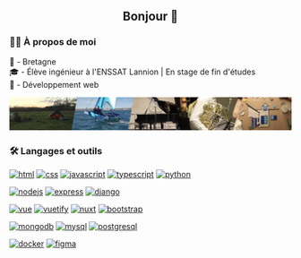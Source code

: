 <!--
**thgerbaud/thgerbaud** is a ✨ _special_ ✨ repository because its `README.md` (this file) appears on your GitHub profile.

Here are some ideas to get you started:

- 🔭 I’m currently working on ...
- 🌱 I’m currently learning ...
- 👯 I’m looking to collaborate on ...
- 🤔 I’m looking for help with ...
- 💬 Ask me about ...
- 📫 How to reach me: ...
- 😄 Pronouns: ...
- ⚡ Fun fact: ...
-->

<h2 align=center> Bonjour 👋</h2>

### 👨‍💻 À propos de moi

📍 - Bretagne  
🎓 - Élève ingénieur à l'ENSSAT Lannion | En stage de fin d'études  
🎯 - Développement web  

![Scoutisme, Voile, Musique, Arts manuels](/media/hobbys_banner.jpeg)

### 🛠 Langages et outils

<!-- Base -->
<a href="https://developer.mozilla.org/fr/docs/Web/HTML"><img alt="html" height=25px src="https://img.shields.io/badge/HTML-E34F26?style=flat-square&logo=html5&logoColor=FFFFFF" /></a>
<a href="https://developer.mozilla.org/fr/docs/Web/CSS"><img alt="css" height=25px src="https://img.shields.io/badge/CSS-1572B6?style=flat-square&logo=css3&logoColor=FFFFFF" /></a>
<a href="https://developer.mozilla.org/fr/docs/Web/JavaScript"><img alt="javascript" height=25px src="https://img.shields.io/badge/JavaScript-F7DF1E?style=flat-square&logo=javascript&logoColor=1e212b" /></a>
<a href="https://www.typescriptlang.org"><img alt="typescript" height=25px src="https://img.shields.io/badge/TypeScript-3178C6?style=flat-square&logo=typescript&logoColor=FFFFFF" /></a>
<a href="https://www.python.org"><img alt="python" height=25px src="https://img.shields.io/badge/-Python-1e212b?style=flat-square&logo=python&logoColor=3776AB" /></a>

<!-- Backend -->
<a href="https://nodejs.org/"><img alt="nodejs" height=25px src="https://img.shields.io/badge/NodeJS-FFFFFF?style=flat-square&logo=nodedotjs&logoColor=339933" /></a>
<a href="https://expressjs.com/"><img alt="express" height=25px src="https://img.shields.io/badge/Express-FFFFFF?style=flat-square&logo=express&logoColor=000000" /></a>
<a href="https://www.djangoproject.com"><img alt="django" height=25px src="https://img.shields.io/badge/Django-092E20?style=flat-square&logo=django&logoColor=FFFFFF" /></a>

<!-- Fontend -->
<a href="https://vuejs.org/"><img alt="vue" height=25px src="https://img.shields.io/badge/Vue-35495E?style=flat-square&logo=vuedotjs&logoColor=4FC08D" /></a>
<a href="https://vuetifyjs.com/"><img alt="vuetify" height=25px src="https://img.shields.io/badge/Vuetify-000000?style=flat-square&logo=vuetify&logoColor=1867C0" /></a>
<a href="https://nuxt.com"><img alt="nuxt" height=25px src="https://img.shields.io/badge/Nuxt-1e212b?style=flat-square&logo=nuxtdotjs&logoColor=00DC82" /></a>
<a href="https://getbootstrap.com"><img alt="bootstrap" height=25px src="https://img.shields.io/badge/Bootstrap-7952B3?style=flat-square&logo=bootstrap&logoColor=FFFFFF" /></a>

<!-- BDD -->
<a href="https://mongodb.com/"><img alt="mongodb" height=25px src="https://img.shields.io/badge/MongoDB-FFFFFF?style=flat-square&logo=mongodb&logoColor=47A248" /></a>
<a href="https://www.mysql.com/fr/"><img alt="mysql" height=25px src="https://img.shields.io/badge/MySQL-4479A1?style=flat-square&logo=mysql&logoColor=FFFFFF" /></a>
<a href="https://www.postgresql.org"><img alt="postgresql" height=25px src="https://img.shields.io/badge/PostgreSQL-4169E1?style=flat-square&logo=postgresql&logoColor=FFFFFF" /></a>

<!-- Autres -->
<a href="https://www.docker.com"><img alt="docker" height=25px src="https://img.shields.io/badge/Docker-2496ED?style=flat-square&logo=docker&logoColor=FFFFFF"></a>
<a href="https://www.figma.com"><img alt="figma" height=25px src="https://img.shields.io/badge/Figma-1e212b?style=flat-square&logo=figma&logoColor=F24E1E"></a>
<!-- -->


<!-- ## 📈 Contributions

<p>
  <img align=center src="https://github-readme-streak-stats.herokuapp.com?user=thgerbaud&theme=dark&locale=fr&fire=D49231&currStreakNum=D49231&currStreakLabel=D49231&ring=4C0081&hide_border=true" alt="GitHub Streak" />
  <img align=center src="https://github-readme-stats.vercel.app/api?username=thgerbaud&hide_title=true&text_bold=false&show_icons=true&locale=fr&theme=dark&title_color=D49231&hide_border=true&icon_color=D49231&text_color=FFFFFF&ring_color=4C0081&hide=contribs" alt="Contributions GitHub" />
</p>

<hr> -->

